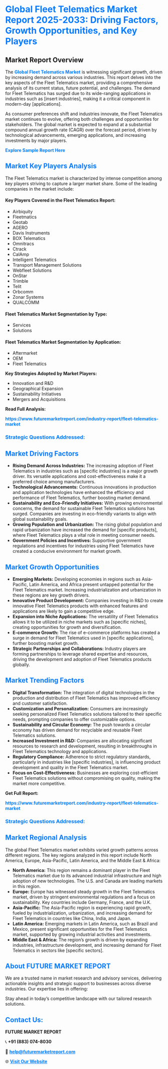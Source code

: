 <h1 style="color: #007BFF;">Global Fleet Telematics Market Report 2025-2033: Driving Factors, Growth Opportunities, and Key Players</h1>

<section id="overview">
<h2>Market Report Overview</h2>
<p>The <a href="https://www.futuremarketreport.com/industry-report/fleet-telematics-market" style="color: #007BFF; text-decoration: none;"><strong>Global Fleet Telematics Market</strong></a> is witnessing significant growth, driven by increasing demand across various industries. This report delves into the key aspects of the Fleet Telematics market, providing a comprehensive analysis of its current status, future potential, and challenges. The demand for Fleet Telematics has surged due to its wide-ranging applications in industries such as [insert industries], making it a critical component in modern-day [applications].</p>
<p>As consumer preferences shift and industries innovate, the Fleet Telematics market continues to evolve, offering both challenges and opportunities for stakeholders. The global market is expected to expand at a substantial compound annual growth rate (CAGR) over the forecast period, driven by technological advancements, emerging applications, and increasing investments by major players.</p>
</section>

<section id="overview">
<p><a href="https://www.futuremarketreport.com/request-sample/reportId=111981" style="color: #007BFF; text-decoration: none;"><strong>Explore Sample Report Here</strong></a></p>
</section>

<section id="key-players">
<h2 style="color: #007BFF;">Market Key Players Analysis</h2>
<p>The Fleet Telematics market is characterized by intense competition among key players striving to capture a larger market share. Some of the leading companies in the market include:</p>
<h4>Key Players Covered in the Fleet Telematics Report:</h4>
<ul><li>Airbiquity</li><li>Fleetmatics</li><li>Geotab</li><li>AGERO</li><li>Davis Instruments</li><li>BOX Telematics</li><li>Omnitracs</li><li>Ctrack</li><li>CalAmp</li><li>Intelligent Telematics</li><li>Transport Management Solutions</li><li>Webfleet Solutions</li><li>OnStar</li><li>Trimble</li><li>Telit</li><li>Orbcomm</li><li>Zonar Systems</li><li>QUALCOMM</li></ul>
<h4>Fleet Telematics Market Segmentation by Type:</h4>
<ul><li>Services</li><li>Solutions</li></ul>

<h4>Fleet Telematics Market Segmentation by Application:</h4>
<ul><li>Aftermarket</li><li>OEM</li><li>Fleet Telematics</li></ul>
<p><strong>Key Strategies Adopted by Market Players:</strong></p>
<ul>
<li>Innovation and R&D</li>
<li>Geographical Expansion</li>
<li>Sustainability Initiatives</li>
<li>Mergers and Acquisitions</li>
</ul>
</section>

<section>
<p><strong>Read Full Analysis: </strong></p><a href="https://www.futuremarketreport.com/industry-report/fleet-telematics-market" style="color: #007BFF; text-decoration: none;"><strong>https://www.futuremarketreport.com/industry-report/fleet-telematics-market</strong></a>
<h3 style="color: #007BFF;">Strategic Questions Addressed:</h3>
</section>

<section id="driving-factors">
<h2 style="color: #007BFF;">Market Driving Factors</h2>
<ul>
<li><strong>Rising Demand Across Industries:</strong> The increasing adoption of Fleet Telematics in industries such as [specific industries] is a major growth driver. Its versatile applications and cost-effectiveness make it a preferred choice among manufacturers.</li>
<li><strong>Technological Advancements:</strong> Continuous innovations in production and application technologies have enhanced the efficiency and performance of Fleet Telematics, further boosting market demand.</li>
<li><strong>Sustainability and Eco-Friendly Initiatives:</strong> With growing environmental concerns, the demand for sustainable Fleet Telematics solutions has surged. Companies are investing in eco-friendly variants to align with global sustainability goals.</li>
<li><strong>Growing Population and Urbanization:</strong> The rising global population and rapid urbanization have increased the demand for [specific products], where Fleet Telematics plays a vital role in meeting consumer needs.</li>
<li><strong>Government Policies and Incentives:</strong> Supportive government regulations and incentives for industries using Fleet Telematics have created a conducive environment for market growth.</li>
</ul>
</section>

<section id="growth-opportunities">
<h2 style="color: #007BFF;">Market Growth Opportunities</h2>
<ul>
<li><strong>Emerging Markets:</strong> Developing economies in regions such as Asia-Pacific, Latin America, and Africa present untapped potential for the Fleet Telematics market. Increasing industrialization and urbanization in these regions are key growth drivers.</li>
<li><strong>Innovative Product Development:</strong> Companies investing in R&D to create innovative Fleet Telematics products with enhanced features and applications are likely to gain a competitive edge.</li>
<li><strong>Expansion into Niche Applications:</strong> The versatility of Fleet Telematics allows it to be utilized in niche markets such as [specific niches], creating opportunities for growth and diversification.</li>
<li><strong>E-commerce Growth:</strong> The rise of e-commerce platforms has created a surge in demand for Fleet Telematics used in [specific applications], further boosting market growth.</li>
<li><strong>Strategic Partnerships and Collaborations:</strong> Industry players are forming partnerships to leverage shared expertise and resources, driving the development and adoption of Fleet Telematics products globally.</li>
</ul>
</section>

<section id="trending-factors">
<h2 style="color: #007BFF;">Market Trending Factors</h2>
<ul>
<li><strong>Digital Transformation:</strong> The integration of digital technologies in the production and distribution of Fleet Telematics has improved efficiency and customer satisfaction.</li>
<li><strong>Customization and Personalization:</strong> Consumers are increasingly seeking personalized Fleet Telematics solutions tailored to their specific needs, prompting companies to offer customizable options.</li>
<li><strong>Sustainability and Circular Economy:</strong> The push towards a circular economy has driven demand for recyclable and reusable Fleet Telematics solutions.</li>
<li><strong>Increased Investment in R&D:</strong> Companies are allocating significant resources to research and development, resulting in breakthroughs in Fleet Telematics technology and applications.</li>
<li><strong>Regulatory Compliance:</strong> Adherence to strict regulatory standards, particularly in industries like [specific industries], is influencing product development and quality in the Fleet Telematics market.</li>
<li><strong>Focus on Cost-Effectiveness:</strong> Businesses are exploring cost-efficient Fleet Telematics solutions without compromising on quality, making the market more competitive.</li>
</ul>
</section>

<section>
<p><strong>Get Full Report: </strong></p><a href="https://www.futuremarketreport.com/industry-report/fleet-telematics-market" style="color: #007BFF; text-decoration: none;"><strong>https://www.futuremarketreport.com/industry-report/fleet-telematics-market</strong></a>
<h3 style="color: #007BFF;">Strategic Questions Addressed:</h3>
</section>


<section id="regional-analysis">
<h2 style="color: #007BFF;">Market Regional Analysis</h2>
<p>The global Fleet Telematics market exhibits varied growth patterns across different regions. The key regions analyzed in this report include North America, Europe, Asia-Pacific, Latin America, and the Middle East & Africa:</p>
<ul>
<li><strong>North America:</strong> This region remains a dominant player in the Fleet Telematics market due to its advanced industrial infrastructure and high adoption of new technologies. The U.S. and Canada are leading markets in this region.</li>
<li><strong>Europe:</strong> Europe has witnessed steady growth in the Fleet Telematics market, driven by stringent environmental regulations and a focus on sustainability. Key countries include Germany, France, and the U.K.</li>
<li><strong>Asia-Pacific:</strong> The Asia-Pacific region is experiencing rapid growth, fueled by industrialization, urbanization, and increasing demand for Fleet Telematics in countries like China, India, and Japan.</li>
<li><strong>Latin America:</strong> Emerging markets in Latin America, such as Brazil and Mexico, present significant opportunities for the Fleet Telematics market, supported by growing industrial activities and investments.</li>
<li><strong>Middle East & Africa:</strong> The region’s growth is driven by expanding industries, infrastructure development, and increasing demand for Fleet Telematics in sectors like [specific sectors].</li>
</ul>
</section>

<footer>
<h2 style="color: #007BFF;">About FUTURE MARKET REPORT</h2>
<p>We are a trusted name in market research and advisory services, delivering actionable insights and strategic support to businesses across diverse industries. Our expertise lies in offering:</p>

<p>Stay ahead in today’s competitive landscape with our tailored research solutions.</p>

<h2 style="color: #007BFF;">Contact Us:</h2>
<p><strong>FUTURE MARKET REPORT</strong></p>
<p>📞 <strong>+91 (883) 074-8030</strong></p>
<p>📧 <strong><a href="mailto:help@futuremarketreport.com" style="color: #007BFF;">help@futuremarketreport.com</a></strong></p>
<p>🌐 <strong><a href="https://www.futuremarketreport.com/" style="color: #007BFF;">Visit Our Website</a></strong></p>
</footer>